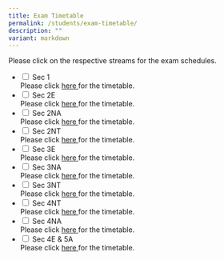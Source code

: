 ```yaml
---
title: Exam Timetable
permalink: /students/exam-timetable/
description: ""
variant: markdown
---
```

Please click on the respective streams for the exam schedules.

<ul class="jekyllcodex_accordion">
	
<li>
    <input type="checkbox" id="accordion4">
    <label for="accordion4">Sec 1</label>
    <div>
      Please click <a href="/files/Exam%20Timetable/2024_EOY_Sec_1.pdf">here </a> for the timetable.
    </div>
	</li>
			<li>
    <input type="checkbox" id="accordion5">
    <label for="accordion5">Sec 2E</label>
    <div>
      Please click <a href="/files/Exam%20Timetable/2024_EOY_2E.pdf">here </a> for the timetable.
    </div>
	</li>
			<li>
    <input type="checkbox" id="accordion6">
    <label for="accordion6">Sec 2NA</label>
    <div>
      Please click <a href="/files/Exam%20Timetable/2024_EOY_2NA.pdf">here </a> for the timetable.
    </div>
	</li>
				<li>
    <input type="checkbox" id="accordion7">
    <label for="accordion7">Sec 2NT</label>
    <div>
      Please click <a href="/files/Exam%20Timetable/2024_EOY_2NT.pdf">here </a> for the timetable.
    </div>
	</li>
					<li>
    <input type="checkbox" id="accordion8">
    <label for="accordion8">Sec 3E</label>
    <div>
      Please click <a href="/files/Exam%20Timetable/2024_EOY_3E.pdf">here </a> for the timetable.
    </div>
	</li>
						<li>
    <input type="checkbox" id="accordion9">
    <label for="accordion9">Sec 3NA</label>
    <div>
      Please click <a href="/files/Exam%20Timetable/2024_EOY_3NA.pdf">here </a> for the timetable.
    </div>
	</li>
							<li>
    <input type="checkbox" id="accordion10">
    <label for="accordion10">Sec 3NT</label>
    <div>
      Please click <a href="/files/Exam%20Timetable/2024_EOY_3NT.pdf">here </a> for the timetable.
    </div>
	</li>
		<li>
    <input type="checkbox" id="accordion1">
    <label for="accordion1">Sec 4NT</label>
    <div>
			Please click <a href="/files/Exam%20Timetable/2024_GCE_NT_Prelim_Timetable.pdf">here </a> for the timetable.
    </div>
	</li>
	<li>
    <input type="checkbox" id="accordion2">
    <label for="accordion2">Sec 4NA</label>
    <div>
      Please click <a href="/files/Exam%20Timetable/2024_GCE_NA_Prelim_Timetable.pdf">here </a> for the timetable.
    </div>
	</li>
	<li>
    <input type="checkbox" id="accordion3">
    <label for="accordion3">Sec 4E &amp; 5A</label>
    <div>
      Please click <a href="/files/Exam%20Timetable/2024_GCE_O_Level_Prelim_Timetable.pdf">here </a> for the timetable.
    </div>
	</li>
	</ul>